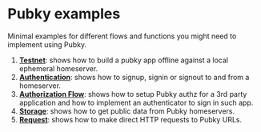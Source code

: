 # Pubky examples

Minimal examples for different flows and functions you might need to implement using Pubky.

1. [**Testnet**](./1-tesnet/README.md): shows how to build a pubky app offline against a local ephemeral homeserver.
2. [**Authentication**](./2-signup/README.md): shows how to signup, signin or signout to and from a homeserver.
3. [**Authorization Flow**](./3-auth_flow/README.md): shows how to setup Pubky authz for a 3rd party application and how to implement an authenticator to sign in such app.
4. [**Storage**](./4-storage/README.md): shows how to get public data from Pubky homeservers.
5. [**Request**](./5-request/README.md): shows how to make direct HTTP requests to Pubky URLs.
